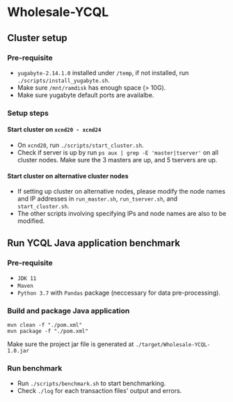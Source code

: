 # Wholesale-YCQL

## Cluster setup
### Pre-requisite
- `yugabyte-2.14.1.0` installed under `/temp`, if not installed, run `./scripts/install_yugabyte.sh`.
- Make sure `/mnt/ramdisk` has enough space (> 10G).
- Make sure yugabyte default ports are availalbe.

### Setup steps
#### Start cluster on `xcnd20 - xcnd24`
- On `xcnd20`, run `./scripts/start_cluster.sh`.
- Check if server is up by run `ps aux | grep -E 'master|tserver'` on all cluster nodes. Make sure the 3 masters are up, and 5 tservers are up.
#### Start cluster on alternative cluster nodes
- If setting up cluster on alternative nodes, please modify the node names and IP addresses in `run_master.sh`, `run_tserver.sh`, and `start_cluster.sh`.
- The other scripts involving specifying IPs and node names are also to be modified.

## Run YCQL Java application benchmark
### Pre-requisite
- `JDK 11`
- `Maven`
- `Python 3.7` with `Pandas` package (neccessary for data pre-processing).

### Build and package Java application
```
mvn clean -f "./pom.xml"
mvn package -f "./pom.xml"
```
Make sure the project jar file is generated at `./target/Wholesale-YCQL-1.0.jar`

### Run benchmark
- Run `./scripts/benchmark.sh` to start benchmarking.
- Check `./log` for each transaction files' output and errors.
